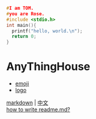 ```c
#I am TOM.
#you are Rose.
#include <stdio.h>
int main(){
  printf("hello, world.\n");
  return 0;
}
```
# AnyThingHouse
* [emoji](https://www.webpagefx.com/tools/emoji-cheat-sheet/)
* [logo](http://shields.io/)

[markdown](https://daringfireball.net/projects/markdown/syntax) | [中文](http://markdown.tw/)  
[how to write readme.md?](https://gist.github.com/PurpleBooth/109311bb0361f32d87a2)
